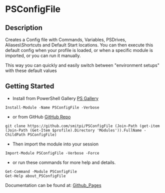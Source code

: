 # PSConfigFile
 
## Description
Creates a Config file with Commands, Variables, PSDrives, Aliases\Shortcuts and Default Start locations.
You can then execute this default config when your profile is loaded, or when a specific module is imported, or you can run it manually.

This way you can quickly and easily switch between "environment setups" with these default values
 
## Getting Started
- Install from PowerShell Gallery [PS Gallery](https://www.powershellgallery.com/packages/PSConfigFile)
```
Install-Module -Name PSConfigFile -Verbose
```
- or from GitHub [GitHub Repo](https://github.com/smitpi/PSConfigFile)
```
git clone https://github.com/smitpi/PSConfigFile (Join-Path (get-item (Join-Path (Get-Item $profile).Directory 'Modules')).FullName -ChildPath PSConfigFile)
```
- Then import the module into your session
```
Import-Module PSConfigFile -Verbose -Force
```
- or run these commands for more help and details.
```
Get-Command -Module PSConfigFile
Get-Help about_PSConfigFile
```
Documentation can be found at: [Github_Pages](https://smitpi.github.io/PSConfigFile)
